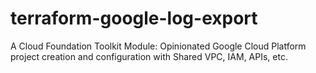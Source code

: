 # terraform-google-log-export
A Cloud Foundation Toolkit Module: Opinionated Google Cloud Platform project creation and configuration with Shared VPC, IAM, APIs, etc.

